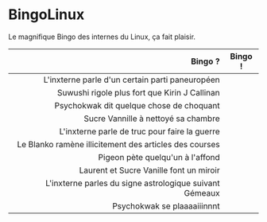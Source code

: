 # BingoLinux
Le magnifique Bingo des internes du Linux, ça fait plaisir.

Bingo ? | Bingo !
---:|:---:
L'inxterne parle d'un certain parti paneuropéen |  
Suwushi rigole plus fort que Kirin J Callinan |  
Psychokwak dit quelque chose de choquant |  
Sucre Vannille à nettoyé sa chambre |
L'inxterne parle de truc pour faire la guerre | 
Le Blanko ramène illicitement des articles des courses | 
Pigeon pète quelqu'un à l'affond |
Laurent et Sucre Vanille font un miroir | 
L'inxterne parles du signe astrologique suivant Gémeaux |
Psychokwak se plaaaaiiinnnt |
